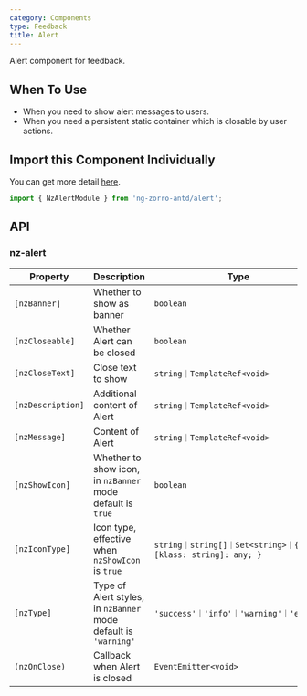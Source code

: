 ```yaml
---
category: Components
type: Feedback
title: Alert
---
```


Alert component for feedback.

## When To Use

- When you need to show alert messages to users.
- When you need a persistent static container which is closable by user actions.

## Import this Component Individually

You can get more detail [here](/docs/getting-started/en#import-a-component-individually).

```ts
import { NzAlertModule } from 'ng-zorro-antd/alert';
```

## API

### nz-alert

| Property | Description | Type | Default |
| -------- | ----------- | ---- | ------- |
| `[nzBanner]` | Whether to show as banner | `boolean` | `false` |
| `[nzCloseable]` | Whether Alert can be closed | `boolean` | - |
| `[nzCloseText]` | Close text to show | `string｜TemplateRef<void>` | - |
| `[nzDescription]` | Additional content of Alert | `string｜TemplateRef<void>` | - |
| `[nzMessage]` | Content of Alert | `string｜TemplateRef<void>` | - |
| `[nzShowIcon]` | Whether to show icon, in `nzBanner` mode default is `true` | `boolean` | `false` |
| `[nzIconType]` | Icon type, effective when `nzShowIcon` is `true` | `string｜string[]｜Set<string>｜{ [klass: string]: any; }` | - |
| `[nzType]` | Type of Alert styles, in `nzBanner` mode default is `'warning'` | `'success'｜'info'｜'warning'｜'error'` | `'info'` |
| `(nzOnClose)` | Callback when Alert is closed | `EventEmitter<void>` | - |
